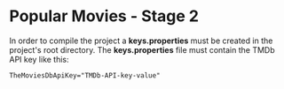 # Popular Movies - Stage 2

In order to compile the project a **keys.properties** must be created in the project's root directory.
The **keys.properties** file must contain the TMDb API key like this:
```
TheMoviesDbApiKey="TMDb-API-key-value"
```
